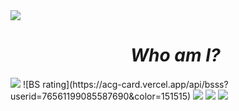 <!--horizontal divider(gradiant)-->
<img src="https://user-images.githubusercontent.com/73097560/115834477-dbab4500-a447-11eb-908a-139a6edaec5c.gif">

<!--h1 without bottom border-->
<div id="user-content-toc">
  <ul align="center">
    <div class="kkchara">
      <h1><em>Who am I?</em></h1>
    </div>
  </ul>
</div>


<img src="https://user-images.githubusercontent.com/73097560/115834477-dbab4500-a447-11eb-908a-139a6edaec5c.gif">
![BS rating](https://acg-card.vercel.app/api/bsss?userid=76561199085587690&color=151515)
<dev>
  <img src="https://files.catbox.moe/if3wd0.jpg" />
  <img src="https://files.catbox.moe/1lv4dp.png" />
  <img src="https://files.catbox.moe/9vfu91.png" />
</dev>




